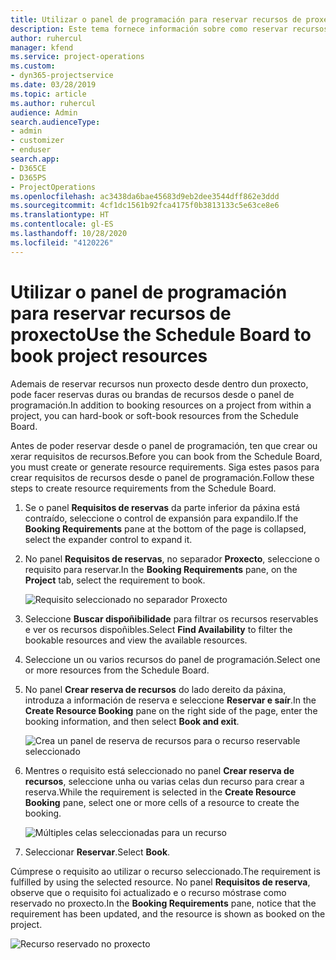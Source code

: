 ```yaml
---
title: Utilizar o panel de programación para reservar recursos de proxecto
description: Este tema fornece información sobre como reservar recursos.
author: ruhercul
manager: kfend
ms.service: project-operations
ms.custom:
- dyn365-projectservice
ms.date: 03/28/2019
ms.topic: article
ms.author: ruhercul
audience: Admin
search.audienceType:
- admin
- customizer
- enduser
search.app:
- D365CE
- D365PS
- ProjectOperations
ms.openlocfilehash: ac3438da6bae45683d9eb2dee3544dff862e3ddd
ms.sourcegitcommit: 4cf1dc1561b92fca4175f0b3813133c5e63ce8e6
ms.translationtype: HT
ms.contentlocale: gl-ES
ms.lasthandoff: 10/28/2020
ms.locfileid: "4120226"
---
```

# <a name="use-the-schedule-board-to-book-project-resources"></a><span data-ttu-id="64ae9-103">Utilizar o panel de programación para reservar recursos de proxecto</span><span class="sxs-lookup"><span data-stu-id="64ae9-103">Use the Schedule Board to book project resources</span></span>

<span data-ttu-id="64ae9-104">Ademais de reservar recursos nun proxecto desde dentro dun proxecto, pode facer reservas duras ou brandas de recursos desde o panel de programación.</span><span class="sxs-lookup"><span data-stu-id="64ae9-104">In addition to booking resources on a project from within a project, you can hard-book or soft-book resources from the Schedule Board.</span></span>

<span data-ttu-id="64ae9-105">Antes de poder reservar desde o panel de programación, ten que crear ou xerar requisitos de recursos.</span><span class="sxs-lookup"><span data-stu-id="64ae9-105">Before you can book from the Schedule Board, you must create or generate resource requirements.</span></span> <span data-ttu-id="64ae9-106">Siga estes pasos para crear requisitos de recursos desde o panel de programación.</span><span class="sxs-lookup"><span data-stu-id="64ae9-106">Follow these steps to create resource requirements from the Schedule Board.</span></span>

1. <span data-ttu-id="64ae9-107">Se o panel **Requisitos de reservas** da parte inferior da páxina está contraído, seleccione o control de expansión para expandilo.</span><span class="sxs-lookup"><span data-stu-id="64ae9-107">If the **Booking Requirements** pane at the bottom of the page is collapsed, select the expander control to expand it.</span></span>
2. <span data-ttu-id="64ae9-108">No panel **Requisitos de reservas**, no separador **Proxecto**, seleccione o requisito para reservar.</span><span class="sxs-lookup"><span data-stu-id="64ae9-108">In the **Booking Requirements** pane, on the **Project** tab, select the requirement to book.</span></span>

    ![Requisito seleccionado no separador Proxecto](media/Resource-Management-image73.png)

3. <span data-ttu-id="64ae9-110">Seleccione **Buscar dispoñibilidade** para filtrar os recursos reservables e ver os recursos dispoñibles.</span><span class="sxs-lookup"><span data-stu-id="64ae9-110">Select **Find Availability** to filter the bookable resources and view the available resources.</span></span> 
4. <span data-ttu-id="64ae9-111">Seleccione un ou varios recursos do panel de programación.</span><span class="sxs-lookup"><span data-stu-id="64ae9-111">Select one or more resources from the Schedule Board.</span></span> 
5. <span data-ttu-id="64ae9-112">No panel **Crear reserva de recursos** do lado dereito da páxina, introduza a información de reserva e seleccione **Reservar e saír**.</span><span class="sxs-lookup"><span data-stu-id="64ae9-112">In the **Create Resource Booking** pane on the right side of the page, enter the booking information, and then select **Book and exit**.</span></span>

    ![Crea un panel de reserva de recursos para o recurso reservable seleccionado](media/Resource-Management-image74.png)

6. <span data-ttu-id="64ae9-114">Mentres o requisito está seleccionado no panel **Crear reserva de recursos**, seleccione unha ou varias celas dun recurso para crear a reserva.</span><span class="sxs-lookup"><span data-stu-id="64ae9-114">While the requirement is selected in the **Create Resource Booking** pane, select one or more cells of a resource to create the booking.</span></span>

    ![Múltiples celas seleccionadas para un recurso](media/Resource-Management-image75.png)

7. <span data-ttu-id="64ae9-116">Seleccionar **Reservar**.</span><span class="sxs-lookup"><span data-stu-id="64ae9-116">Select **Book**.</span></span>

<span data-ttu-id="64ae9-117">Cúmprese o requisito ao utilizar o recurso seleccionado.</span><span class="sxs-lookup"><span data-stu-id="64ae9-117">The requirement is fulfilled by using the selected resource.</span></span> <span data-ttu-id="64ae9-118">No panel **Requisitos de reserva**, observe que o requisito foi actualizado e o recurso móstrase como reservado no proxecto.</span><span class="sxs-lookup"><span data-stu-id="64ae9-118">In the **Booking Requirements** pane, notice that the requirement has been updated, and the resource is shown as booked on the project.</span></span>

![Recurso reservado no proxecto](media/Resource-Management-image76.png)

